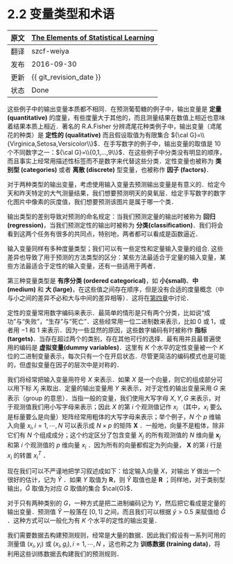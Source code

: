 # 2.2 变量类型和术语

原文     | [The Elements of Statistical Learning](https://web.stanford.edu/~hastie/ElemStatLearn/printings/ESLII_print12.pdf#page=28)
      ---|---
翻译     | szcf-weiya
 发布 | 2016-09-30 
更新 | {{ git_revision_date }}
状态 | Done

这些例子中的输出变量本质都不相同．在预测葡萄糖的例子中，输出变量是 **定量 (quantitative)** 的度量，有些度量大于其他的，而且测量结果在数值上相近也意味着结果本质上相近．著名的 R.A.Fisher 分辨鸢尾花种类例子中，输出变量（鸢尾花的种类）是 **定性的 (qualitative)** 而且假设取值为有限集合 ${\cal G}=\\{Virginica,Setosa,Versicolor\\}$．在手写数字的例子中，输出变量的取值是 $10$ 个不同数字之一：${\cal G}=\\{0,1,...,9\\}$．在这些例子中分类没有明显的顺序，而且事实上经常用描述性标签而不是数字来代替这些分类．定性变量也被称为 **类别型 (categories)** 或者 **离散 (discrete)** 型变量，也被称作 **因子 (factors)**．

对于两种类型的输出变量，考虑使用输入变量去预测输出变量是有意义的．给定今天和昨天特定的大气测量结果，我们想要预测明天的臭氧层．给定手写数字的数字化图片中像素的灰度值，我们想要预测该图片是属于哪一个类．

输出类型的差别导致对预测的命名规定：当我们预测定量的输出时被称为 **回归 (regression)**，当我们预测定性的输出时被称为 **分类(classification)**．我们将会看到这两个任务有很多的共同点，特别地，两者都可以看成是函数逼近．

输入变量同样有多种度量类型；我们可以有一些定性和定量输入变量的组合. 这些差异也导致了用于预测的方法类型的区分：某些方法最适合于定量的输入变量，某些方法最适合于定性的输入变量，还有一些适用于两者．

第三种变量类型是 **有序分类 (ordered categorical)**，如 **小(small)**、**中 (medium)** 和 **大 (large)**，在这些值之间存在顺序，但是没有合适的度量概念（中与小之间的差异不必和大与中间的差异相等）．这将在[第四章](../04-Linear-Methods-for-Classification/4.1-Introduction/index.html)中讨论．

定性的变量常用数字编码来表示．最简单的情形是只有两个分类，比如说“成功”与“失败”，“生存”与“死亡”．这些经常用一位二进制数来表示，比如 $0$ 或 $1$，或者用 $-1$ 和 $1$ 来表示．因为一些显然的原因，这些数字编码有时被称作 **指标 (targets)**．当存在超过两个的类别，存在其他可行的选择．最有用并且最普遍使用的编码是 **虚拟变量(dummy variables)**．这里有 $K$ 个水平的定性变量被一个 $K$ 位的二进制变量表示，每次只有一个在开启状态．尽管更简洁的编码模式也是可能的，但虚拟变量在因子的层次中是对称的．

我们将经常把输入变量用符号 $X$ 来表示．如果 $X$ 是一个向量，则它的组成部分可以用下标 $X_j$ 来取出．定量的输出变量用 $Y$ 来表示，对于定性的输出变量采用 $G$ 来表示（group 的意思）．当指一般的变量，我们使用大写字母 $X,Y,G$ 来表示，对于观测值我们用小写字母来表示；因此 $X$ 的第 $i$ 个观测值记作 $x_i$ （其中，$x_i$ 要么是标量要么是向量）矩阵经常用粗体的大写字母来表示；举个例子，$N$ 个 $p$ 维输入向量 $x_i,i=1,\cdots,N$ 可以表示成 $N\times p$ 的矩阵 $\mathbf{X}$ ．一般地，向量不是粗体，除非它们有 $N$ 个组成成分；这个约定区分了包含变量 $X_j$ 的所有观测值的 $N$ 维向量 $\mathbf{x}_j$ 和第 $i$ 个观测值的 $p$ 维向量 $x_i$ ．因为所有的向量都假定为列向量， $\mathbf{X}$ 的第 $i$ 行是 $x_i$ 的转置 $x_i^T$ ．

现在我们可以不严谨地把学习叙述成如下：给定输入向量 $X$，对输出 $Y$ 做出一个很好的估计，记为 $\hat{Y}$ ．如果 $Y$ 取值为 $\mathbf{R}$，则 $\hat{Y}$ 取值也是 $\mathbf{R}$ ；同样地，对于类别型输出，$\hat{G}$ 取值为对应 $G$ 取值的集合 $\cal{G}$．

对于只有两种类别的 $G$，一种方式是把二进制编码记为 $Y$，然后把它看成是定量的输出变量．预测值 $\hat{Y}$ 一般落在 $[0,1]$ 之间，而且我们可以根据 $\hat{y} > 0.5$ 来赋值给 $\hat{G}$ ．这种方式可以一般化为有 $K$ 个水平的定性的输出变量．

我们需要数据去构建预测规则，经常是大量的数据．因此我们假设有一系列可用的测量值 $(x_i,y_i)$ 或 $(x_i,g_i),i=1,\cdots,N$ ，这也称之为 **训练数据 (training data)**，将利用这些训练数据去构建我们的预测规则．

